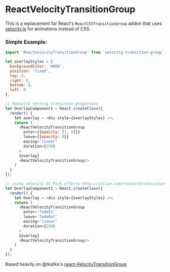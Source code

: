 # ReactVelocityTransitionGroup

This is a replacement for React's `ReactCSSTransitionGroup` addon that uses [velocity.js](https://github.com/julianshapiro/velocity) for animations instead of CSS.

### Simple Example:

```js
import 'ReactVelocityTransitionGroup' from `velocity-transition-group`;

let overlayStyles = {
  backgroundColor: '#000',
  position: 'fixed',
  top: 0,
  right: 0,
  bottom: 0,
  left: 0
};

// Manually setting transition properties
let OverlayComponent1 = React.createClass({
  render() {
    let overlay = <div style={overlayStyles} />;
    return (
      <ReactVelocityTransitionGroup
        enter={{opacity: [1, 0]}}
        leave={{opacity: 0}}
        easing='linear'
        duration={250}
      >
      {overlay}
      <ReactVelocityTransitionGroup/>
    )
  }
});

// using velocity UI Pack effects http://julian.com/research/velocity/#uiPack
let OverlayComponent2 = React.createClass({
  render() {
    let Overlay = <div style={overlayStyles} />;
    return (
      <ReactVelocityTransitionGroup
        enter='fadeIn'
        leave='fadeOut'
        easing='linear'
        duration={250}
      >
      {overlay}
      <ReactVelocityTransitionGroup/>
    )
  }
});
```

Based heavily on @tkafka's [react-VelocityTransitionGroup](https://github.com/tkafka/react-VelocityTransitionGroup)
